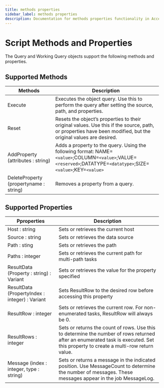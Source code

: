 ```yaml
---
title: methods properties
sidebar_label: methods properties
description: Documentation for methods properties functionality in Access Analyzer including configuration and usage information.
---
```


# Script Methods and Properties

The Query and Working Query objects support the following methods and properties.

## Supported Methods

| Methods                                | Description                                                                                                                                                     |
| -------------------------------------- | --------------------------------------------------------------------------------------------------------------------------------------------------------------- |
| Execute                                | Executes the object query. Use this to perform the query after setting the source, path, and properties.                                                        |
| Reset                                  | Resets the object’s properties to their original values. Use this if the source, path, or properties have been modified, but the original values are desired.   |
| AddProperty (attributes : string)      | Adds a property to the query. Using the following format: NAME=`<value>`;COLUMN=`<value>`;VALUE=`<reserved>`;DATATYPE=`<datatype>`;SIZE=`<value>`;KEY=`<value>` |
| DeleteProperty (propertyname : string) | Removes a property from a query.                                                                                                                                |

## Supported Properties

| Pproperties                                    | Description                                                                                                                                                                      |
| ---------------------------------------------- | -------------------------------------------------------------------------------------------------------------------------------------------------------------------------------- |
| Host : string                                  | Sets or retrieves the current host                                                                                                                                               |
| Source : string                                | Sets or retrieves the data source                                                                                                                                                |
| Path : sting                                   | Sets or retrieves the path                                                                                                                                                       |
| Paths : integer                                | Sets or retrieves the current path for multi-path tasks                                                                                                                          |
| ResultData (Property : string) : Variant       | Sets or retrieves the value for the property specified                                                                                                                           |
| ResultData (PropertyIndex : integer) : Variant | Sets ResultRow to the desired row before accessing this property                                                                                                                 |
| ResultRow : integer                            | Sets or retrieves the current row. For non-enumerated tasks, ResultRow will always be 0.                                                                                         |
| ResultRows : integer                           | Sets or returns the count of rows. Use this to determine the number of rows returned after an enumerated task is executed. Set this property to create a multi-row return value. |
| Message (index : integer, type : string)       | Sets or returns a message in the indicated position. Use MessageCount to determine the number of messages. These messages appear in the job MessageLog.                          |
